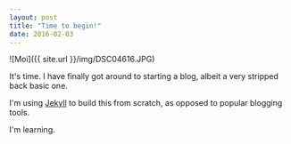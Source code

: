 ```yaml
---
layout: post
title: "Time to begin!"
date: 2016-02-03
---
```

![Moi]({{ site.url }}/img/DSC04616.JPG)

It's time. I have finally got around to starting a blog, albeit a very stripped back basic one.

I'm using [Jekyll](http://jekyllrb.com) to build this from scratch, as opposed to popular blogging tools.

I'm learning.
